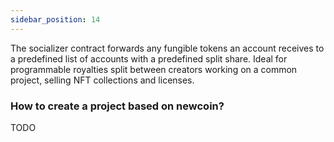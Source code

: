 ```yaml
---
sidebar_position: 14
---
```

The socializer contract forwards any fungible tokens an account receives to a predefined list of accounts with a predefined split share. Ideal for programmable royalties split between creators working on a common project, selling NFT collections and licenses.

### How to create a project based on newcoin?

TODO